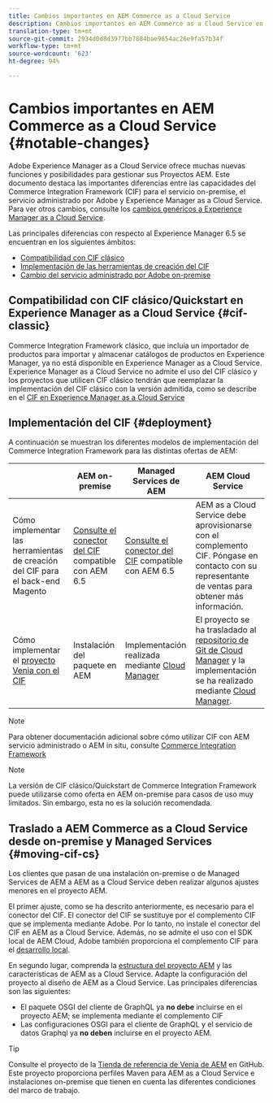 ```yaml
---
title: Cambios importantes en AEM Commerce as a Cloud Service
description: Cambios importantes en AEM Commerce as a Cloud Service en comparación con Adobe Experience Manager 6.5.
translation-type: tm+mt
source-git-commit: 2934d0d8d3977bb7884bae9654ac26e9fa57b34f
workflow-type: tm+mt
source-wordcount: '623'
ht-degree: 94%

---
```



# Cambios importantes en AEM Commerce as a Cloud Service {#notable-changes}

Adobe Experience Manager as a Cloud Service ofrece muchas nuevas funciones y posibilidades para gestionar sus Proyectos AEM. Este documento destaca las importantes diferencias entre las capacidades del Commerce Integration Framework (CIF) para el servicio on-premise, el servicio administrado por Adobe y Experience Manager as a Cloud Service. Para ver otros cambios, consulte los [cambios genéricos a Experience Manager as a Cloud Service](/help/release-notes/aem-cloud-changes.md).

Las principales diferencias con respecto al Experience Manager 6.5 se encuentran en los siguientes ámbitos:
* [Compatibilidad con CIF clásico](#cif-classic)
* [Implementación de las herramientas de creación del CIF](#cif-tools)
* [Cambio del servicio administrado por Adobe on-premise](#moving-cif-cs)

## Compatibilidad con CIF clásico/Quickstart en Experience Manager as a Cloud Service {#cif-classic}

Commerce Integration Framework clásico, que incluía un importador de productos para importar y almacenar catálogos de productos en Experience Manager, ya no está disponible en Experience Manager as a Cloud Service. Experience Manager as a Cloud Service no admite el uso del CIF clásico y los proyectos que utilicen CIF clásico tendrán que reemplazar la implementación del CIF clásico con la versión admitida, como se describe en el [CIF en Experience Manager as a Cloud Service](https://docs.adobe.com/content/help/en/experience-manager-cloud-service/commerce/architecture/magento.html#overview)

## Implementación del CIF {#deployment}

A continuación se muestran los diferentes modelos de implementación del Commerce Integration Framework para las distintas ofertas de AEM:

|  | AEM on-premise | Managed Services de AEM | AEM Cloud Service |
|-------------     |-----------|-----------|-----------|
| Cómo implementar las herramientas de creación del CIF para el back-end Magento | [Consulte el conector del CIF](https://github.com/adobe/commerce-cif-connector/blob/master/README.md) compatible con AEM 6.5 | [Consulte el conector del CIF](https://github.com/adobe/commerce-cif-connector/blob/master/README.md) compatible con AEM 6.5 | AEM as a Cloud Service debe aprovisionarse con el complemento CIF. Póngase en contacto con su representante de ventas para obtener más información. |
| Cómo implementar el [proyecto Venia con el CIF](https://github.com/adobe/aem-cif-guides-venia) | Instalación del paquete en AEM | Implementación realizada mediante [Cloud Manager](https://docs.adobe.com/content/help/es-ES/experience-manager-cloud-manager/using/introduction-to-cloud-manager.html) | El proyecto se ha trasladado al [repositorio de Git de Cloud Manager](https://docs.adobe.com/content/help/es-ES/experience-manager-cloud-service/implementing/managing-code/integrating-with-git.html) y la implementación se ha realizado mediante [Cloud Manager](https://docs.adobe.com/content/help/es-ES/experience-manager-cloud-service/implementing/deploying/overview.html). |

>[!NOTE]
>
>Para obtener documentación adicional sobre cómo utilizar CIF con AEM servicio administrado o AEM in situ, consulte [Commerce Integration Framework](https://www.adobe.io/apis/experiencecloud/commerce-integration-framework/getting-started.html)

>[!NOTE]
>
>La versión de CIF clásico/Quickstart de Commerce Integration Framework puede utilizarse como oferta en AEM on-premise para casos de uso muy limitados. Sin embargo, esta no es la solución recomendada.

## Traslado a AEM Commerce as a Cloud Service desde on-premise y Managed Services {#moving-cif-cs}

Los clientes que pasan de una instalación on-premise o de Managed Services de AEM a AEM as a Cloud Service deben realizar algunos ajustes menores en el proyecto AEM.

El primer ajuste, como se ha descrito anteriormente, es necesario para el conector del CIF. El conector del CIF se sustituye por el complemento CIF que se implementa mediante Adobe. Por lo tanto, no instale el conector del CIF en AEM as a Cloud Service. Además, no se admite el uso con el SDK local de AEM Cloud, Adobe también proporciona el complemento CIF para el [desarrollo local](develop.md).

En segundo lugar, comprenda la [estructura del proyecto AEM](https://docs.adobe.com/content/help/es-ES/experience-manager-cloud-service/implementing/developing/aem-project-content-package-structure.html) y las características de AEM as a Cloud Service. Adapte la configuración del proyecto al diseño de AEM as a Cloud Service.
Las principales diferencias son las siguientes:

* El paquete OSGI del cliente de GraphQL ya **no debe** incluirse en el proyecto AEM; se implementa mediante el complemento CIF
* Las configuraciones OSGI para el cliente de GraphQL y el servicio de datos Graphql ya **no deben** incluirse en el proyecto AEM.

>[!TIP]
>
>Consulte el proyecto de la [Tienda de referencia de Venia de AEM](https://github.com/adobe/aem-cif-guides-venia) en GitHub. Este proyecto proporciona perfiles Maven para AEM as a Cloud Service e instalaciones on-premise que tienen en cuenta las diferentes condiciones del marco de trabajo.
